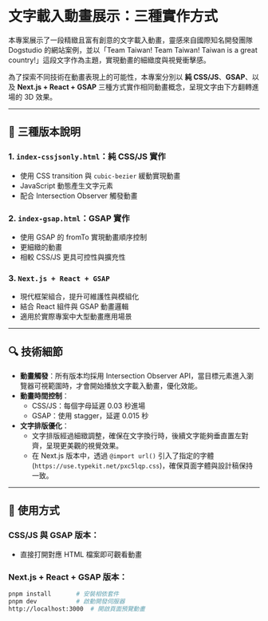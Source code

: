 # 文字載入動畫展示：三種實作方式

本專案展示了一段精緻且富有創意的文字載入動畫，靈感來自國際知名開發團隊 Dogstudio 的網站案例，並以「Team Taiwan! Team Taiwan! Taiwan is a great country!」這段文字作為主題，實現動畫的細緻度與視覺衝擊感。

為了探索不同技術在動畫表現上的可能性，本專案分別以 **純 CSS/JS**、**GSAP**、以及 **Next.js + React + GSAP** 三種方式實作相同動畫概念，呈現文字由下方翻轉進場的 3D 效果。

---

## 🧪 三種版本說明

### 1. `index-cssjsonly.html`：純 CSS/JS 實作

- 使用 CSS transition 與 `cubic-bezier` 緩動實現動畫
- JavaScript 動態產生文字元素
- 配合 Intersection Observer 觸發動畫

### 2. `index-gsap.html`：GSAP 實作

- 使用 GSAP 的 fromTo 實現動畫順序控制
- 更細緻的動畫
- 相較 CSS/JS 更具可控性與擴充性

### 3. `Next.js + React + GSAP`

- 現代框架組合，提升可維護性與模組化
- 結合 React 組件與 GSAP 動畫邏輯
- 適用於實際專案中大型動畫應用場景

---

## 🔍 技術細節

- **動畫觸發**：所有版本均採用 Intersection Observer API，當目標元素進入瀏覽器可視範圍時，才會開始播放文字載入動畫，優化效能。
- **動畫時間控制**：
  - CSS/JS：每個字母延遲 0.03 秒進場
  - GSAP：使用 stagger，延遲 0.015 秒
- **文字排版優化**：
  - 文字排版經過細緻調整，確保在文字換行時，後續文字能夠垂直置左對齊，呈現更美觀的視覺效果。
  - 在 Next.js 版本中，透過 `@import url()` 引入了指定的字體 (`https://use.typekit.net/pxc5lqp.css`)，確保頁面字體與設計稿保持一致。

---

## 🧪 使用方式

### CSS/JS 與 GSAP 版本：

- 直接打開對應 HTML 檔案即可觀看動畫

### Next.js + React + GSAP 版本：

```bash
pnpm install       # 安裝相依套件
pnpm dev           # 啟動開發伺服器
http://localhost:3000  # 開啟頁面預覽動畫
```

